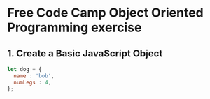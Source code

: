 # Free Code Camp Object Oriented Programming exercise 
## 1. Create a Basic JavaScript Object
```js
let dog = {
  name : 'bob',
  numLegs : 4,
};
```
